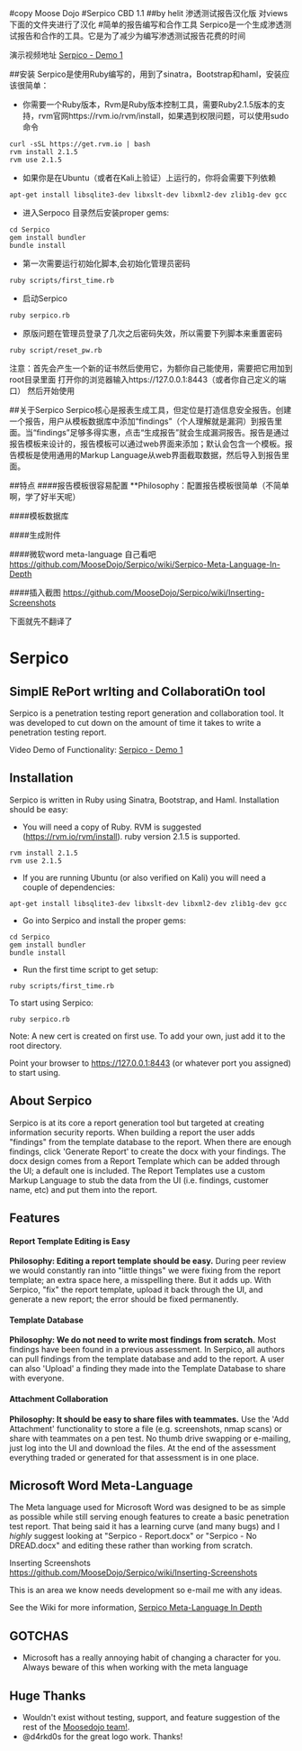 #copy Moose Dojo
#Serpico CBD 1.1
##by helit
渗透测试报告汉化版
对views下面的文件夹进行了汉化
#简单的报告编写和合作工具
Serpico是一个生成渗透测试报告和合作的工具。它是为了减少为编写渗透测试报告花费的时间

演示视频地址
[Serpico - Demo 1](https://www.youtube.com/watch?v=G_qYcL4ynSc)

##安装
Serpico是使用Ruby编写的，用到了sinatra，Bootstrap和haml，安装应该很简单：

- 你需要一个Ruby版本，Rvm是Ruby版本控制工具，需要Ruby2.1.5版本的支持，rvm官网https://rvm.io/rvm/install，如果遇到权限问题，可以使用sudo命令

```
curl -sSL https://get.rvm.io | bash  
rvm install 2.1.5
rvm use 2.1.5
```

- 如果你是在Ubuntu（或者在Kali上验证）上运行的，你将会需要下列依赖

```
apt-get install libsqlite3-dev libxslt-dev libxml2-dev zlib1g-dev gcc
```

- 进入Serpoco 目录然后安装proper gems:

```
cd Serpico
gem install bundler
bundle install 
```

- 第一次需要运行初始化脚本,会初始化管理员密码

```
ruby scripts/first_time.rb
```

- 启动Serpico

```
ruby serpico.rb
```

- 原版问题在管理员登录了几次之后密码失效，所以需要下列脚本来重置密码

```
ruby script/reset_pw.rb
```

注意：首先会产生一个新的证书然后使用它，为额你自己能使用，需要把它用加到root目录里面
打开你的浏览器输入https://127.0.0.1:8443（或者你自己定义的端口） 然后开始使用

##关于Serpico
Serpico核心是报表生成工具，但定位是打造信息安全报告。创建一个报告，用户从模板数据库中添加“findings”（个人理解就是漏洞）到报告里面。当“findings”足够多得实惠，点击“生成报告”就会生成漏洞报告。报告是通过报告模板来设计的，报告模板可以通过web界面来添加；默认会包含一个模板。报告模板是使用通用的Markup Language从web界面截取数据，然后导入到报告里面。

##特点
####报告模板很容易配置
**Philosophy：配置报告模板很简单（不简单啊，学了好半天呢）

####模板数据库

####生成附件

####微软word meta-language 自己看吧
https://github.com/MooseDojo/Serpico/wiki/Serpico-Meta-Language-In-Depth

####插入截图
https://github.com/MooseDojo/Serpico/wiki/Inserting-Screenshots



下面就先不翻译了


# Serpico
## SimplE RePort wrIting and CollaboratiOn tool
Serpico is a penetration testing report generation and collaboration tool. It was developed to cut down on the amount of time it takes to write a penetration testing report.

Video Demo of Functionality:
[Serpico - Demo 1](https://www.youtube.com/watch?v=G_qYcL4ynSc)

## Installation
Serpico is written in Ruby using Sinatra, Bootstrap, and Haml. Installation should be easy:

- You will need a copy of Ruby. RVM is suggested (https://rvm.io/rvm/install). ruby version 2.1.5 is supported.

```
rvm install 2.1.5
rvm use 2.1.5
```

- If you are running Ubuntu (or also verified on Kali) you will need a couple of dependencies:
```
apt-get install libsqlite3-dev libxslt-dev libxml2-dev zlib1g-dev gcc
```

- Go into Serpico and install the proper gems:
```
cd Serpico
gem install bundler
bundle install
```

- Run the first time script to get setup:
```
ruby scripts/first_time.rb
```

To start using Serpico:
```
ruby serpico.rb
```

Note: A new cert is created on first use. To add your own, just add it to the root directory.

Point your browser to https://127.0.0.1:8443 (or whatever port you assigned) to start using.


## About Serpico
Serpico is at its core a report generation tool but targeted at creating information security reports. When building a report the user adds "findings" from the template database to the report. When there are enough findings, click 'Generate Report' to create the docx with your findings. The docx design comes from a Report Template which can be added through the UI; a default one is included. The Report Templates use a custom Markup Language to stub the data from the UI (i.e. findings, customer name, etc) and put them into the report.

## Features
#### Report Template Editing is Easy
**Philosophy: Editing a report template should be easy.**
During peer review we would constantly ran into "little things" we were fixing from the report template; an extra space here, a misspelling there. But it adds up. With Serpico, "fix" the report template, upload it back through the UI, and generate a new report; the error should be fixed permanently.

#### Template Database
**Philosophy: We do not need to write most findings from scratch.**
Most findings have been found in a previous assessment. In Serpico, all authors can pull findings from the template database and add to the report. A user can also 'Upload' a finding they made into the Template Database to share with everyone.

#### Attachment Collaboration
**Philosophy: It should be easy to share files with teammates.**
Use the 'Add Attachment' functionality to store a file (e.g. screenshots, nmap scans) or share with teammates on a pen test. No thumb drive swapping or e-mailing, just log into the UI and download the files. At the end of the assessment everything traded or generated for that assessment is in one place.


## Microsoft Word Meta-Language
The Meta language used for Microsoft Word was designed to be as simple as possible while still serving enough features to create a basic penetration test report.  That being said it has a learning curve (and many bugs) and I _highly_ suggest looking at "Serpico - Report.docx" or "Serpico - No DREAD.docx" and editing these rather than working from scratch.

Inserting Screenshots
https://github.com/MooseDojo/Serpico/wiki/Inserting-Screenshots

This is an area we know needs development so e-mail me with any ideas.

See the Wiki for more information, [Serpico Meta-Language In Depth](https://github.com/MooseDojo/Serpico/wiki/Serpico-Meta-Language-In-Depth)

## GOTCHAS
- Microsoft has a really annoying habit of changing a character for you. Always beware of this when working with the meta language

## Huge Thanks
* Wouldn't exist without testing, support, and feature suggestion of the rest of the [Moosedojo team!](https://github.com/MooseDojo).
* @d4rkd0s for the great logo work. Thanks!
